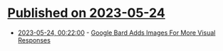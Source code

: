 # [Published on 2023-05-24](index.md)

* [2023-05-24, 00:22:00](https://tech.slashdot.org/story/23/05/23/2155242/google-bard-adds-images-for-more-visual-responses?utm_source=rss1.0mainlinkanon&utm_medium=feed) - [Google Bard Adds Images For More Visual Responses](https://tech.slashdot.org/story/23/05/23/2155242/google-bard-adds-images-for-more-visual-responses?utm_source=rss1.0mainlinkanon&utm_medium=feed)

